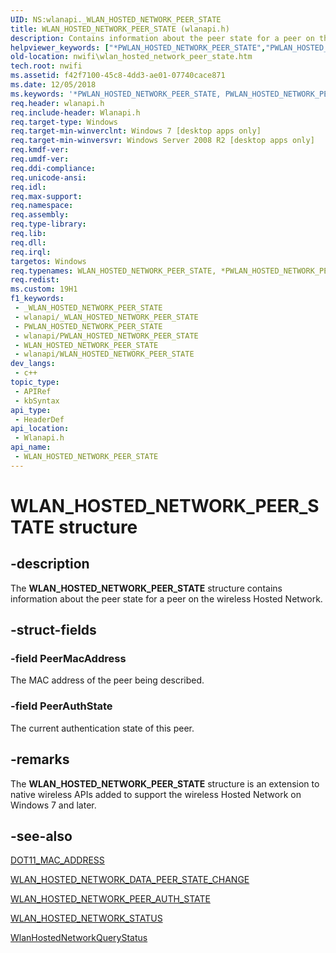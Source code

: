 ```yaml
---
UID: NS:wlanapi._WLAN_HOSTED_NETWORK_PEER_STATE
title: WLAN_HOSTED_NETWORK_PEER_STATE (wlanapi.h)
description: Contains information about the peer state for a peer on the wireless Hosted Network.
helpviewer_keywords: ["*PWLAN_HOSTED_NETWORK_PEER_STATE","PWLAN_HOSTED_NETWORK_PEER_STATE","PWLAN_HOSTED_NETWORK_PEER_STATE structure pointer [NativeWIFI]","WLAN_HOSTED_NETWORK_PEER_STATE","WLAN_HOSTED_NETWORK_PEER_STATE structure [NativeWIFI]","nwifi.wlan_hosted_network_peer_state","wlanapi/PWLAN_HOSTED_NETWORK_PEER_STATE","wlanapi/WLAN_HOSTED_NETWORK_PEER_STATE"]
old-location: nwifi\wlan_hosted_network_peer_state.htm
tech.root: nwifi
ms.assetid: f42f7100-45c8-4dd3-ae01-07740cace871
ms.date: 12/05/2018
ms.keywords: '*PWLAN_HOSTED_NETWORK_PEER_STATE, PWLAN_HOSTED_NETWORK_PEER_STATE, PWLAN_HOSTED_NETWORK_PEER_STATE structure pointer [NativeWIFI], WLAN_HOSTED_NETWORK_PEER_STATE, WLAN_HOSTED_NETWORK_PEER_STATE structure [NativeWIFI], nwifi.wlan_hosted_network_peer_state, wlanapi/PWLAN_HOSTED_NETWORK_PEER_STATE, wlanapi/WLAN_HOSTED_NETWORK_PEER_STATE'
req.header: wlanapi.h
req.include-header: Wlanapi.h
req.target-type: Windows
req.target-min-winverclnt: Windows 7 [desktop apps only]
req.target-min-winversvr: Windows Server 2008 R2 [desktop apps only]
req.kmdf-ver: 
req.umdf-ver: 
req.ddi-compliance: 
req.unicode-ansi: 
req.idl: 
req.max-support: 
req.namespace: 
req.assembly: 
req.type-library: 
req.lib: 
req.dll: 
req.irql: 
targetos: Windows
req.typenames: WLAN_HOSTED_NETWORK_PEER_STATE, *PWLAN_HOSTED_NETWORK_PEER_STATE
req.redist: 
ms.custom: 19H1
f1_keywords:
 - _WLAN_HOSTED_NETWORK_PEER_STATE
 - wlanapi/_WLAN_HOSTED_NETWORK_PEER_STATE
 - PWLAN_HOSTED_NETWORK_PEER_STATE
 - wlanapi/PWLAN_HOSTED_NETWORK_PEER_STATE
 - WLAN_HOSTED_NETWORK_PEER_STATE
 - wlanapi/WLAN_HOSTED_NETWORK_PEER_STATE
dev_langs:
 - c++
topic_type:
 - APIRef
 - kbSyntax
api_type:
 - HeaderDef
api_location:
 - Wlanapi.h
api_name:
 - WLAN_HOSTED_NETWORK_PEER_STATE
---
```


# WLAN_HOSTED_NETWORK_PEER_STATE structure


## -description

The <b>WLAN_HOSTED_NETWORK_PEER_STATE</b> structure contains information about the peer state for a peer on the wireless Hosted Network.

## -struct-fields

### -field PeerMacAddress

The MAC address of the peer being described.

### -field PeerAuthState

The current authentication state of this peer.

## -remarks

The <b>WLAN_HOSTED_NETWORK_PEER_STATE</b> structure is an extension to native wireless APIs added to support the wireless Hosted Network on Windows 7 and  later.

## -see-also

<a href="/windows/desktop/NativeWiFi/dot11-mac-address-type">DOT11_MAC_ADDRESS</a>



<a href="/windows/win32/api/wlanapi/ns-wlanapi-wlan_hosted_network_data_peer_state_change">WLAN_HOSTED_NETWORK_DATA_PEER_STATE_CHANGE</a>



<a href="/windows/win32/api/wlanapi/ne-wlanapi-wlan_hosted_network_peer_auth_state">WLAN_HOSTED_NETWORK_PEER_AUTH_STATE</a>



<a href="/windows/desktop/api/wlanapi/ns-wlanapi-wlan_hosted_network_status">WLAN_HOSTED_NETWORK_STATUS</a>



<a href="/windows/desktop/api/wlanapi/nf-wlanapi-wlanhostednetworkquerystatus">WlanHostedNetworkQueryStatus</a>